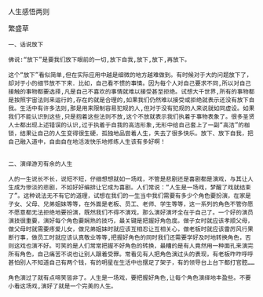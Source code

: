 人生感悟两则

繁盛草


    一、话说放下
    
    佛说:“放下”是要我们放下眼前的一切,放下自我,放下,放下,再放下。
    
    这个“放下”看似简单,但在实际应用中越是细微的地方越难做到。有时候对于大的问题放下了，却对于小的细节放不下来．比如，自己看不惯的事情。因为每个人对自己要求不同,所以对自己接触的事物都要选择,凡是自己不喜欢的事情就难以接受甚至拒绝。试想大千世界,所有的事物都是按照宇宙法则来运行的,存在的就是合理的,如果我们仍然难以接受或拒绝就表示还没有放下自我。生活中有许多法则,那是用来限制容易犯规的人,但对于没有犯规的人来说就如同虚设。如果我们不能认识到这些,只是抱着这些法则不放,这个不放就表示我们执着于事物表象了。很多圣贤人士都出现上述错误的认识,过于执着于自我的高洁形象,无形中给自己套上了一副“高洁”的枷锁，结果让自己的人生变得很生硬，孤独地品尝着人生，失去了很多快乐。放下、放下自我，把自己融入道中，自由自在地活泼快乐地修练人生该有多好啊！


    二、演绎游刃有余的人生

    人的一生说长不长，说短不短，仔细想想就如一场戏，不管是悲剧还是喜剧都是演戏，与其让人生成为惨淡的悲剧，不如好好编排让它成为喜剧。人们常说：“人生是一场戏，梦醒了戏就结束了”。这种说法无不有它的道理，试想在我们的一生当中我们需要有多少个角色要扮演，在家是子女、父母、兄弟姐妹等等，在外面是老板、员工、老师、学生等等，这一系列的角色不管你愿不愿意都无法拒绝地要扮演，既然我们不得不演戏，那么演好演坏全在于自己了。一个好的演员演技很重要，演好每个角色要娴熟的技巧，最关键是把握好角色度。做子女时就应该孝顺父母，做父母时就需要疼爱儿女，做兄弟姐妹时就应该互相忍让互相关心，做老板时就应该雷厉风行果断行事，做员工时就应该认真敬业等等,把握好角色的同时我们还需要学好及时地转换角色，否则这戏也演不好。可笑的是人们常常把握不好角色的转换，最糟的是有人竟然用一种面孔来演完所有角色，自己痛苦不说也让别人跟着受罪。常看见有人把角色演过头的表现，有老板咋咋呼呼甚怕别人不知道自己有两个钱，有的明星在生活中也摆足了架子，有的领导台上台下都打官腔……

    角色演过了就有点啼笑皆非了。人生是一场戏，要把握好角色,让每个角色演绎地丰盈些。不要小看这场戏,演好了就是一个完美的人生。




